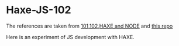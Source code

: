 Haxe-JS-102
============

 The references are taken from [101][1],[102][2],[HAXE and NODE][3] and [this repo][4]

Here is an experiment of JS development with HAXE.




[1]: https://saumya.github.io/ray/articles/47/
[2]: https://saumya.github.io/ray/articles/48/
[3]: https://saumya.github.io/ray/articles/50/
[4]: https://github.com/saumya/HAXE-JS101